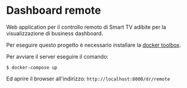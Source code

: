 # Dashboard remote

Web application per il controllo remoto di Smart TV adibite per la visualizzazione
di business dashboard.

Per eseguire questo progetto è necessario installare la [docker toolbox](https://www.docker.com/products/docker-toolbox).

Per avviare il server eseguire il comando:

	$ docker-compose up

Ed aprire il browser all'indirizzo: ```http://localhost:8000/dr/remote```
